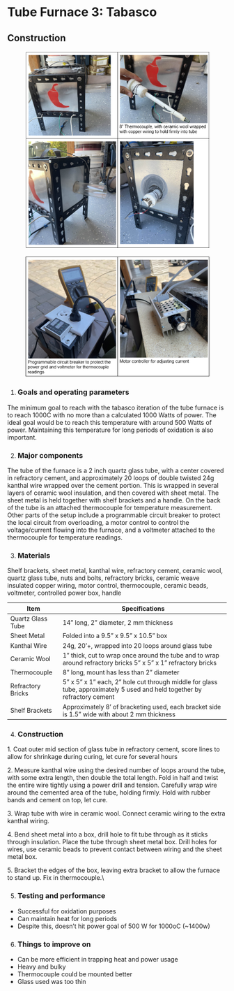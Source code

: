 # Tube Furnace 3: Tabasco

## Construction

<figure><img src="../../../.gitbook/assets/Screenshot 2025-09-18 191001.png" alt=""><figcaption></figcaption></figure>

<figure><img src="../../../.gitbook/assets/Screenshot 2025-09-18 191011.png" alt=""><figcaption></figcaption></figure>

1. ### Goals and operating parameters

The minimum goal to reach with the tabasco iteration of the tube furnace is to reach 1000C with no more than a calculated 1000 Watts of power. The ideal goal would be to reach this temperature with around 500 Watts of power. Maintaining this temperature for long periods of oxidation is also important.

2. ### Major components

The tube of the furnace is a 2 inch quartz glass tube, with a center covered in refractory cement, and approximately 20 loops of double twisted 24g kanthal wire wrapped over the cement portion. This is wrapped in several layers of ceramic wool insulation, and then covered with sheet metal. The sheet metal is held together with shelf brackets and a handle. On the back of the tube is an attached thermocouple for temperature measurement. Other parts of the setup include a programmable circuit breaker to protect the local circuit from overloading, a motor control to control the voltage/current flowing into the furnace, and a voltmeter attached to the thermocouple for temperature readings.

3. ### Materials

Shelf brackets, sheet metal, kanthal wire, refractory cement, ceramic wool, quartz glass tube, nuts and bolts, refractory bricks, ceramic weave insulated copper wiring, motor control, thermocouple, ceramic beads, voltmeter, controlled power box, handle



| Item              | Specifications                                                                                                            |
| ----------------- | ------------------------------------------------------------------------------------------------------------------------- |
| Quartz Glass Tube | 14” long, 2” diameter, 2 mm thickness                                                                                     |
| Sheet Metal       | Folded into a 9.5” x 9.5” x 10.5” box                                                                                     |
| Kanthal Wire      | 24g, 20’+, wrapped into 20 loops around glass tube                                                                        |
| Ceramic Wool      | 1” thick, cut to wrap once around the tube and to wrap around refractory bricks 5” x 5” x 1” refractory bricks            |
| Thermocouple      | 8” long, mount has less than 2” diameter                                                                                  |
| Refractory Bricks | 5” x 5” x 1” each, 2” hole cut through middle for glass tube, approximately 5 used and held together by refractory cement |
| Shelf Brackets    | Approximately 8’ of bracketing used, each bracket side is 1.5” wide with about 2 mm thickness                             |



4. ### Construction

1\. Coat outer mid section of glass tube in refractory cement, score lines to allow for shrinkage during curing, let cure for several hours

2\. Measure kanthal wire using the desired number of loops around the tube, with some extra length, then double the total length. Fold in half and twist the entire wire tightly using a power drill and tension. Carefully wrap wire around the cemented area of the tube, holding firmly. Hold with rubber bands and cement on top, let cure.

3\. Wrap tube with wire in ceramic wool. Connect ceramic wiring to the extra kanthal wiring.

4\. Bend sheet metal into a box, drill hole to fit tube through as it sticks through insulation. Place the tube through sheet metal box. Drill holes for wires, use ceramic beads to prevent contact between wiring and the sheet metal box.

5\. Bracket the edges of the box, leaving extra bracket to allow the furnace to stand up. Fix in thermocouple.\


5. ### Testing and performance

* Successful for oxidation purposes
* Can maintain heat for long periods
* Despite this, doesn’t hit power goal of 500 W for 1000oC (\~1400w)

6. ### Things to improve on

* Can be more efficient in trapping heat and power usage
* Heavy and bulky
* Thermocouple could be mounted better
* Glass used was too thin
